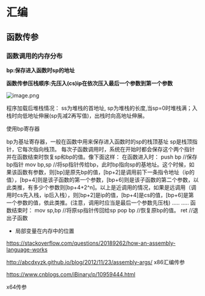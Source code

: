 # 汇编





## 函数传参

### 函数调用的内存分布

**bp:保存进入函数时sp的地址**

**函数传参压栈顺序:先压入(cs)ip在依次压入最后一个参数到第一个参数**



![image.png](http://ww1.sinaimg.cn/large/006pWR9agy1g89oj2h0gij30fe0epmy8.jpg)



程序加载后堆栈情况： ss为堆栈的首地址, sp为堆栈的长度,当sp=0时堆栈满；入栈时向低地址伸展(sp先减2再写值)，出栈时向高地址伸展。

 

使用bp寄存器

 

bp为基址寄存器，一般在函数中用来保存进入函数时的sp的栈顶基址
sp是栈顶指针，它每次指向栈顶。
每次子函数调用时，系统在开始时都会保存这个两个指针并在函数结束时恢复sp和bp的值。像下面这样：
在函数进入时：
push bp  //保存bp指针
mov bp,sp //将sp指针传给bp，此时bp指向sp的基地址。这个时候，如果该函数有参数，则[bp]是原先bp的值，[bp+2]是调用前下一条指令地址（ip的值），[bp+4]则是该子函数的第一个参数，[bp+6]则是该子函数的第二个参数，以此类推，有多少个参数则[bp+4+2^n]。以上是近调用的情况，如果是远调用（调用时cs先入栈，ip后入栈），则[bp+2]是ip的值，[bp+4]是cs的值，[bp+6]是第一个参数的值，依此类推。(注意，调用时应当是最后一个参数先压栈)
.....
.....
函数结束时：
mov sp,bp //将原sp指针传回给sp
pop bp  //恢复原bp的值。
ret  //退出子函数



- 局部变量在内存中的位置

https://stackoverflow.com/questions/20189262/how-an-assembly-language-works



 http://abcdxyzk.github.io/blog/2012/11/23/assembly-args/  x86汇编传参



 https://www.cnblogs.com/iBinary/p/10959444.html 

x64传参